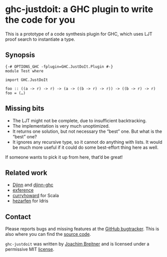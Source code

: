 ghc-justdoit: a GHC plugin to write the code for you
=========================================

This is a prototype of a code synthesis plugin for GHC, which uses LJT proof
search to instantiate a type.

Synopsis
--------

    {-# OPTIONS_GHC -fplugin=GHC.JustDoIt.Plugin #-}
    module Test where

    import GHC.JustDoIt

    foo :: ((a -> r) -> r) -> (a -> ((b -> r) -> r)) -> ((b -> r) -> r)
    foo = (…)

Missing bits
------------

 * The LJT might not be complete, due to insufficient backtracking.
 * The implementation is very much unoptimized.
 * It returns one solution, but not necessary the “best” one. But what is the “best” one?
 * It ignores any recursive type, so it cannot do anything with lists. It would be much more useful if it could do some best-effort thing here as well.

If someone wants to pick it up from here, that’d be great!


Related work
------------

 * [Djinn](http://hackage.haskell.org/package/djinn) and [djinn-ghc](http://hackage.haskell.org/package/djinn-ghc)
 * [exference](http://hackage.haskell.org/package/exference)
 * [curryhoward](https://github.com/Chymyst/curryhoward) for Scala
 * [hezarfen](https://github.com/joom/hezarfen) for Idris

Contact
-------

Please reports bugs and missing features at the [GitHub bugtracker]. This is
also where you can find the [source code].

`ghc-justdoit` was written by [Joachim Breitner] and is licensed under a
permissive MIT [license].

[GitHub bugtracker]: https://github.com/nomeata/ghc-justdoit/issues
[source code]: https://github.com/nomeata/ghc-justdoit
[Joachim Breitner]: http://www.joachim-breitner.de/
[license]: https://github.com/nomeata/ghc-justdoit/blob/LICENSE


